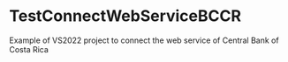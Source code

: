 # TestConnectWebServiceBCCR
Example of VS2022 project to connect the web service of Central Bank of Costa Rica
